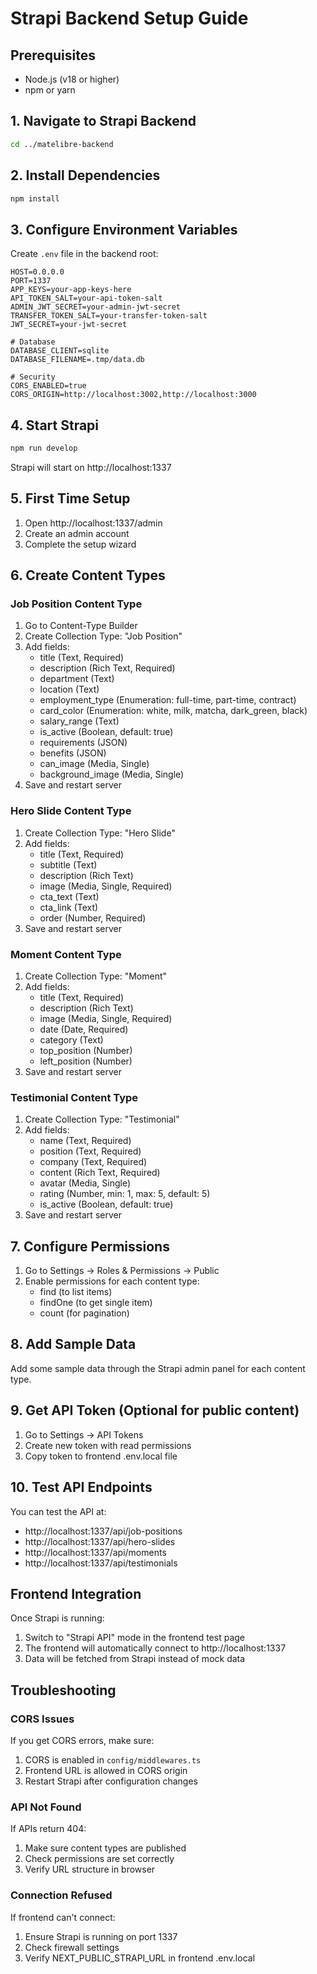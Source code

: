 # Strapi Backend Setup Guide

## Prerequisites

- Node.js (v18 or higher)
- npm or yarn

## 1. Navigate to Strapi Backend

```bash
cd ../matelibre-backend
```

## 2. Install Dependencies

```bash
npm install
```

## 3. Configure Environment Variables

Create `.env` file in the backend root:

```env
HOST=0.0.0.0
PORT=1337
APP_KEYS=your-app-keys-here
API_TOKEN_SALT=your-api-token-salt
ADMIN_JWT_SECRET=your-admin-jwt-secret
TRANSFER_TOKEN_SALT=your-transfer-token-salt
JWT_SECRET=your-jwt-secret

# Database
DATABASE_CLIENT=sqlite
DATABASE_FILENAME=.tmp/data.db

# Security
CORS_ENABLED=true
CORS_ORIGIN=http://localhost:3002,http://localhost:3000
```

## 4. Start Strapi

```bash
npm run develop
```

Strapi will start on http://localhost:1337

## 5. First Time Setup

1. Open http://localhost:1337/admin
2. Create an admin account
3. Complete the setup wizard

## 6. Create Content Types

### Job Position Content Type

1. Go to Content-Type Builder
2. Create Collection Type: "Job Position"
3. Add fields:
   - title (Text, Required)
   - description (Rich Text, Required)
   - department (Text)
   - location (Text)
   - employment_type (Enumeration: full-time, part-time, contract)
   - card_color (Enumeration: white, milk, matcha, dark_green, black)
   - salary_range (Text)
   - is_active (Boolean, default: true)
   - requirements (JSON)
   - benefits (JSON)
   - can_image (Media, Single)
   - background_image (Media, Single)
4. Save and restart server

### Hero Slide Content Type

1. Create Collection Type: "Hero Slide"
2. Add fields:
   - title (Text, Required)
   - subtitle (Text)
   - description (Rich Text)
   - image (Media, Single, Required)
   - cta_text (Text)
   - cta_link (Text)
   - order (Number, Required)
3. Save and restart server

### Moment Content Type

1. Create Collection Type: "Moment"
2. Add fields:
   - title (Text, Required)
   - description (Rich Text)
   - image (Media, Single, Required)
   - date (Date, Required)
   - category (Text)
   - top_position (Number)
   - left_position (Number)
3. Save and restart server

### Testimonial Content Type

1. Create Collection Type: "Testimonial"
2. Add fields:
   - name (Text, Required)
   - position (Text, Required)
   - company (Text, Required)
   - content (Rich Text, Required)
   - avatar (Media, Single)
   - rating (Number, min: 1, max: 5, default: 5)
   - is_active (Boolean, default: true)
3. Save and restart server

## 7. Configure Permissions

1. Go to Settings → Roles & Permissions → Public
2. Enable permissions for each content type:
   - find (to list items)
   - findOne (to get single item)
   - count (for pagination)

## 8. Add Sample Data

Add some sample data through the Strapi admin panel for each content type.

## 9. Get API Token (Optional for public content)

1. Go to Settings → API Tokens
2. Create new token with read permissions
3. Copy token to frontend .env.local file

## 10. Test API Endpoints

You can test the API at:

- http://localhost:1337/api/job-positions
- http://localhost:1337/api/hero-slides
- http://localhost:1337/api/moments
- http://localhost:1337/api/testimonials

## Frontend Integration

Once Strapi is running:

1. Switch to "Strapi API" mode in the frontend test page
2. The frontend will automatically connect to http://localhost:1337
3. Data will be fetched from Strapi instead of mock data

## Troubleshooting

### CORS Issues

If you get CORS errors, make sure:

1. CORS is enabled in `config/middlewares.ts`
2. Frontend URL is allowed in CORS origin
3. Restart Strapi after configuration changes

### API Not Found

If APIs return 404:

1. Make sure content types are published
2. Check permissions are set correctly
3. Verify URL structure in browser

### Connection Refused

If frontend can't connect:

1. Ensure Strapi is running on port 1337
2. Check firewall settings
3. Verify NEXT_PUBLIC_STRAPI_URL in frontend .env.local
